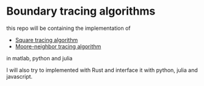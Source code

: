 ﻿# Boundary tracing algorithms
 
 this repo will be containing the implementation of 
 - [Square tracing algorithm](http://www.imageprocessingplace.com/downloads_V3/root_downloads/tutorials/contour_tracing_Abeer_George_Ghuneim/square.html)
 - [Moore-neighbor tracing algorithm](http://www.imageprocessingplace.com/downloads_V3/root_downloads/tutorials/contour_tracing_Abeer_George_Ghuneim/moore.html)

in matlab, python and julia

I will also try to implemented with Rust and interface it with python, julia and javascript.
